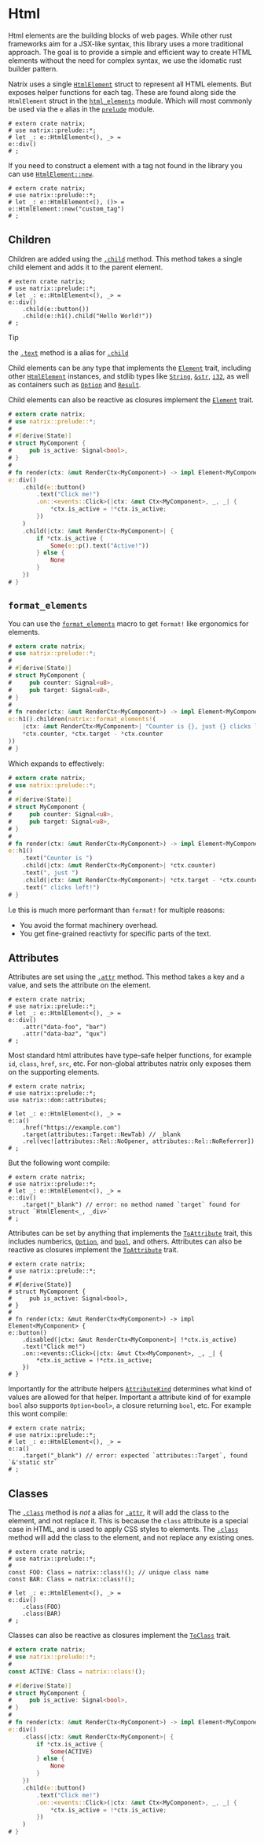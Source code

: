 # Html

Html elements are the building blocks of web pages. While other rust frameworks aim for a JSX-like syntax, this library uses a more traditional approach.
The goal is to provide a simple and efficient way to create HTML elements without the need for complex syntax, we use the idomatic rust builder pattern.

Natrix uses a single [`HtmlElement`](dom::html_elements::HtmlElement) struct to represent all HTML elements. But exposes helper functions for each tag.
These are found along side the `HtmlElement` struct in the [`html_elements`](dom::html_elements) module.
Which will most commonly be used via the `e` alias in the [`prelude`](prelude) module.

```rust,no_run
# extern crate natrix;
# use natrix::prelude::*;
# let _: e::HtmlElement<(), _> =
e::div()
# ;
```

If you need to construct a element with a tag not found in the library you can use [`HtmlElement::new`](dom::html_elements::HtmlElement::new).

```rust,no_run
# extern crate natrix;
# use natrix::prelude::*;
# let _: e::HtmlElement<(), ()> =
e::HtmlElement::new("custom_tag")
# ;
```

## Children

Children are added using the [`.child`](dom::html_elements::HtmlElement::child) method. This method takes a single child element and adds it to the parent element.

```rust,no_run
# extern crate natrix;
# use natrix::prelude::*;
# let _: e::HtmlElement<(), _> =
e::div()
    .child(e::button())
    .child(e::h1().child("Hello World!"))
# ;
```

> [!TIP]
> the [`.text`](dom::html_elements::HtmlElement::text) method is a alias for [`.child`](dom::html_elements::HtmlElement::child)

Child elements can be any type that implements the [`Element`](dom::element::Element) trait, including other [`HtmlElement`](dom::html_elements::HtmlElement) instances, and stdlib types like [`String`](std::string::String), [`&str`](std::primitive::str), [`i32`](std::primitive::i32), as well as containers such as [`Option`](std::option::Option) and [`Result`](std::result::Result).

Child elements can also be reactive as closures implement the [`Element`](dom::element::Element) trait.

```rust
# extern crate natrix;
# use natrix::prelude::*;
#
# #[derive(State)]
# struct MyComponent {
#     pub is_active: Signal<bool>,
# }
#
# fn render(ctx: &mut RenderCtx<MyComponent>) -> impl Element<MyComponent> {
e::div()
    .child(e::button()
        .text("Click me!")
        .on::<events::Click>(|ctx: &mut Ctx<MyComponent>, _, _| {
            *ctx.is_active = !*ctx.is_active;
        })
    )
    .child(|ctx: &mut RenderCtx<MyComponent>| {
        if *ctx.is_active {
            Some(e::p().text("Active!"))
        } else {
            None
        }
    })
# }
```

## `format_elements`
You can use the [`format_elements`](format_elements) macro to get `format!` like ergonomics for elements.
```rust
# extern crate natrix;
# use natrix::prelude::*;
#
# #[derive(State)]
# struct MyComponent {
#     pub counter: Signal<u8>,
#     pub target: Signal<u8>,
# }
#
# fn render(ctx: &mut RenderCtx<MyComponent>) -> impl Element<MyComponent> {
e::h1().children(natrix::format_elements!(
    |ctx: &mut RenderCtx<MyComponent>| "Counter is {}, just {} clicks left!", 
    *ctx.counter, *ctx.target - *ctx.counter
))
# }
```
Which expands to effectively:
```rust
# extern crate natrix;
# use natrix::prelude::*;
#
# #[derive(State)]
# struct MyComponent {
#     pub counter: Signal<u8>,
#     pub target: Signal<u8>,
# }
#
# fn render(ctx: &mut RenderCtx<MyComponent>) -> impl Element<MyComponent> {
e::h1()
    .text("Counter is ")
    .child(|ctx: &mut RenderCtx<MyComponent>| *ctx.counter)
    .text(", just ")
    .child(|ctx: &mut RenderCtx<MyComponent>| *ctx.target - *ctx.counter)
    .text(" clicks left!")
# }
```

I.e this is much more performant than `format!` for multiple reasons:
* You avoid the format machinery overhead.
* You get fine-grained reactivty for specific parts of the text.


## Attributes

Attributes are set using the [`.attr`](dom::html_elements::HtmlElement::attr) method. This method takes a key and a value, and sets the attribute on the element.

```rust,no_run
# extern crate natrix;
# use natrix::prelude::*;
# let _: e::HtmlElement<(), _> =
e::div()
    .attr("data-foo", "bar")
    .attr("data-baz", "qux")
# ;
```

Most standard html attributes have type-safe helper functions, for example `id`, `class`, `href`, `src`, etc.
For non-global attributes natrix only exposes them on the supporting elements.

```rust,no_run
# extern crate natrix;
# use natrix::prelude::*;
use natrix::dom::attributes;

# let _: e::HtmlElement<(), _> =
e::a()
    .href("https://example.com")
    .target(attributes::Target::NewTab) // _blank
    .rel(vec![attributes::Rel::NoOpener, attributes::Rel::NoReferrer])
# ;
```

But the following wont compile:

```rust,compile_fail
# extern crate natrix;
# use natrix::prelude::*;
# let _: e::HtmlElement<(), _> =
e::div()
    .target("_blank") // error: no method named `target` found for struct `HtmlElement<_, _div>`
# ;
```

Attributes can be set by anything that implements the [`ToAttribute`](dom::ToAttribute) trait, this includes numberics, [`Option`](std::option::Option), and [`bool`](std::primitive::bool), and others.
Attributes can also be reactive as closures implement the [`ToAttribute`](dom::ToAttribute) trait.

```rust,no_run
# extern crate natrix;
# use natrix::prelude::*;
#
# #[derive(State)]
# struct MyComponent {
#     pub is_active: Signal<bool>,
# }
#
# fn render(ctx: &mut RenderCtx<MyComponent>) -> impl Element<MyComponent> {
e::button()
    .disabled(|ctx: &mut RenderCtx<MyComponent>| !*ctx.is_active)
    .text("Click me!")
    .on::<events::Click>(|ctx: &mut Ctx<MyComponent>, _, _| {
        *ctx.is_active = !*ctx.is_active;
    })
# }
```

Importantly for the attribute helpers [`AttributeKind`](dom::attributes::ToAttribute::AttributeKind) determines what kind of values are allowed for that helper. Important a attribute kind of for example `bool` also supports `Option<bool>`, a closure returning `bool`, etc. For example this wont compile:
```rust,compile_fail
# extern crate natrix;
# use natrix::prelude::*;
# let _: e::HtmlElement<(), _> =
e::a()
    .target("_blank") // error: expected `attributes::Target`, found `&'static str`
# ;
```

## Classes

The [`.class`](dom::html_elements::HtmlElement::class) method is _not_ a alias for [`.attr`](dom::html_elements::HtmlElement::attr), it will add the class to the element, and not replace it. This is because the `class` attribute is a special case in HTML, and is used to apply CSS styles to elements. The [`.class`](dom::html_elements::HtmlElement::class) method will add the class to the element, and not replace any existing ones.

```rust,no_run
# extern crate natrix;
# use natrix::prelude::*;
#
const FOO: Class = natrix::class!(); // unique class name
const BAR: Class = natrix::class!();

# let _: e::HtmlElement<(), _> =
e::div()
    .class(FOO)
    .class(BAR)
# ;
```

Classes can also be reactive as closures implement the [`ToClass`](dom::ToClass) trait.

```rust
# extern crate natrix;
# use natrix::prelude::*;
#
const ACTIVE: Class = natrix::class!();

# #[derive(State)]
# struct MyComponent {
#     pub is_active: Signal<bool>,
# }
#
# fn render(ctx: &mut RenderCtx<MyComponent>) -> impl Element<MyComponent> {
e::div()
    .class(|ctx: &mut RenderCtx<MyComponent>| {
        if *ctx.is_active {
            Some(ACTIVE)
        } else {
            None
        }
    })
    .child(e::button()
        .text("Click me!")
        .on::<events::Click>(|ctx: &mut Ctx<MyComponent>, _, _| {
            *ctx.is_active = !*ctx.is_active;
        })
    )
# }
```
